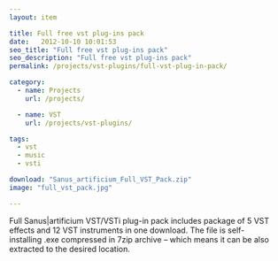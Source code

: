 ```yaml
---
layout: item

title: Full free vst plug-ins pack
date:   2012-10-10 10:01:53
seo_title: "Full free vst plug-ins pack"
seo_description: "Full free vst plug-ins pack"
permalink: /projects/vst-plugins/full-vst-plug-in-pack/

category:
  - name: Projects
    url: /projects/

  - name: VST
    url: /projects/vst-plugins/

tags:
  - vst
  - music
  - vsti

download: "Sanus_artificium_Full_VST_Pack.zip"
image: "full_vst_pack.jpg"

---
```


Full Sanus\|artificium VST/VSTi plug-in pack includes package of 5 VST effects and 12 VST instruments in one download. The file is self-installing .exe compressed in 7zip archive &#8211; which means it can be also extracted to the desired location.